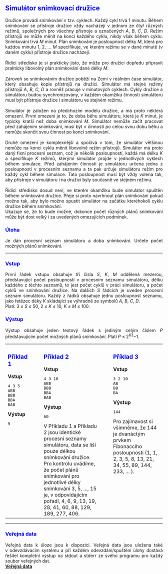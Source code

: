 <!DOCTYPE HTML PUBLIC "-//W3C//DTD HTML 4.01//EN" "http://www.w3.org/TR/html4/strict.dtd">
<html>
  <head>
    <meta HTTP-EQUIV="Content-Type" CONTENT="text/html; charset=utf8">
    <meta http-equiv="cache-control" content="no-cache">
    <link rel="stylesheet" type="text/css" href="default.css" />
    <title>Zadání úlohy z B4B33ALG</title>
  </head>
  <body>
    <!DOCTYPE html PUBLIC "-//W3C//DTD HTML 4.01//EN" "http://www.w3.org/TR/html4/strict.dtd">
    <!-- saved from url=(0111)https://cw.felk.cvut.cz/brute/data/ae/release/2019z_b4b33alg/algzima2019/evaluation/input.php?task=occultations -->
    <html>
      <head>
        <meta http-equiv="Content-Type" content="text/html; charset= charset=UTF-8">
        <meta http-equiv="cache-control" content="no-cache">
        <link rel="stylesheet" type="text/css" href="./Zadání úlohy z A4B33ALG_files/default.css">
        <title>Zadání úlohy z B4B33ALG</title>
      </head>
      <body>
        <div class="main">
          <h2><font color="blue">Simulátor snímkovací družice</font></h2>
          <p align="justify">
            Družice provádí snímkování v tzv. cyklech.  Každý cykl trvá 1 minutu.
            Během snímkování se přístroje družice vždy nacházejí v jednom ze čtyř různých režimů, společných pro všechny přístroje a označených <i>A</i>, <i>B</i>, <i>C</i>, <i>D</i>.
            Režim přístrojů se může měnit na konci každého cyklu, nikdy však během cyklu.
            Snímkování trvá <i>M</i> minut. Plán snímkování je posloupnost délky <i>M</i>, která pro každou minutu 1, 2, ... <i>M</i> specifikuje, ve kterém režimu se v dané minutě (v daném cyklu) přístroje družice nacházejí.
            <br>
            <br>
            Řídíci středisko je si prakticky jisto, že může  pro družici dopředu připravit prakticky libovolný plán snímkování dané délky <i>M</i>.
            <br>
            <br>
            Zároveň se snímkováním družice poběží na Zemi v reálném čase simulátor, který obsahuje kopie přístrojů na družici. Simulátor má stejné režimy přístrojů <i>A</i>, <i>B</i>, <i>C</i>, <i>D</i> a rovněž pracuje v minutových cyklech. Cykly družice a simulátoru budou synchronizovány, v každém okamžiku  činnosti simulátoru musí být přístroje družice i simulátoru ve stejném režimu. 
            <br>
            <br>
            Simulátor je založen na předchozím modelu družice, a má proto některá omezení. První omezení je to, že doba běhu simulátoru, která je <i>K</i> minut, je typicky kratší než doba snímkování <i>M</i>.
            Simulátor nemůže začít pracovat před zahájením snímkování, musí být v činnosti po celou svou dobu běhu a nemůže skončit svou činnost po konci snímkování.
            <br>
            <br>
            Druhé omezení je komplexnější a spočívá v tom, že simulátor většinou nemůže na konci cyklu měnit libovolně režim přístrojů. Simulátor má proto daný fixní procesní seznam, což je několik posloupností, každá má délku <i>K</i> a specifikuje <i>K</i> režimů, kterými simulator projde v jednotlivých cyklech během simulace. Před zahájením činnosti je simulátoru určena jedna z posloupností v procesním seznamu a ta pak určuje simulátoru režim pro každý cykl během simulace. Tato posloupnost musí být vždy volena tak, aby přístroje v simulátoru i na družici byly současně ve stejném režimu.   
            <br>
            <br>
            Řídíci středisko dosud neví, ve kterém okamžiku bude simulator spuštěn během snímkování družice.  Přeje si proto navrhnout plán snímkování pokud možno tak, aby bylo možno spustit simulátor na začátku kteréhokoli cyklu družice během snímkování.
            <br>
            Ukazuje se, že to bude možné, dokonce počet různých plánů snímkování může být dost velký i za uvedených omezujících podmínek.
          </p>
          <h3><font color="blue">Úloha</font></h3>
          <p align="justify">
            Je dán procesní seznam simulátoru a doba snímkování. Určete počet možných plánů snímkování.
          </p>
          <hr>
          <h3><font color="blue">Vstup</font></h3>
          <p align="justify">
            První řádek vstupu obsahuje tři čísla  <i>S</i>, <i>K</i>, <i>M</i> oddělená mezerou, představující počet posloupností v procesním seznamu simulátoru, délku každého z těchto seznamů, to jest počet cyklů v práci 
            simulátoru, a počet cyklů ve snímkování družice.
            Na dalších <i>S</i> řádcích je uveden procesní seznam simulátoru.
            Každý z řádků obsahuje jednu posloupnost seznamu, jako řetězec déky <i>K</i> skládající se výhradně ze symbolů  <i>A</i>, <i>B</i>, <i>C</i>, <i>D</i>.
            <br>
            Platí: 3 &le; <i>S</i> &le; 50, 2 &le; <i>K</i> &le; 10, <i>K</i> &le; <i>M</i> &le; 100.
          </p>
          <h3><font color="blue">Výstup</font></h3>
          <p align="justify">
            Výstup obsahuje jeden textový řádek s jediným celým číslem <i>P</i>   představujícím počet možných plánů snímkování. Platí <i>P</i> &le;  2<sup>63</sup>&minus;1.
          </p>
          <center>
            <table width="90%">
              <col width="15%"/>
              <col width="5%"/>
              <col width="35%"/>
              <col width="5%"/>
              <col width="30%"/>
              <tr>
                <td valign="top">
                  <h3><font color="blue">Příklad 1</font></h3>
                  <b>Vstup</b><br>
                  <pre>
4 3 5
ABB
BBB
BBA
BAB
</pre>
                  <b>Výstup</b><br>
                  <pre>
9
</pre>
                <td/>
                <td valign="top">
                  <h3><font color="blue">Příklad 2</font></h3>
                  <b>Vstup</b><br>
                  <pre>
4 3 10
ABB
BBB
BBA
BAB
</pre>
                  <b>Výstup</b><br>
                  <pre>
60
</pre>
                  V Příkladu 1 a Příkladu 2 jsou identické procesní seznamy simulátoru, data se liší pouze délkou snímkování družice. Pro kontrolu uvádíme, že počet plánů snímkování pro jednotlivé délky snímkování 3, 5, ..., 15 je, v odpovídajícím pořadí, 4, 6, 9, 13, 19, 28, 41, 60, 88, 129, 189, 277, 406.
                <td/>
                <td valign="top">
                  <h3><font color="blue">Příklad 3</font></h3>
                  <b>Vstup</b><br>
                  <pre>
3 2 10
AB
BB
BA
</pre>
                  <b>Výstup</b><br>
                  <pre>
144
</pre>
                  Pro zajímavost si všimněme, že 144 je dvanáctým prvkem Fibonacciho posloupnosti (1, 1, 2, 3, 5, 8, 13, 21, 34, 55, 89, 144, 233, ... ).
                </td>
              </tr>
            </table>
          </center>
          <hr>
          <h3><font color="blue">Veřejná data</font></h3>
          <p align="justify">
            Veřejná data k&nbsp;úloze jsou k&nbsp;dispozici. Veřejná data jsou uložena také v&nbsp;odevzdávacím systému a při
            každém odevzdání/spuštění úlohy dostává řešitel kompletní výstup na stdout a stderr ze svého programu
            pro každý soubor veřejných dat.
            <br>
            <a href="getdata.php?task=simulator&item=datapub.zip"><b>Veřejná data</b></a>
          </p>
        </div>
      </body>
    </html>
  </body>
</html>
